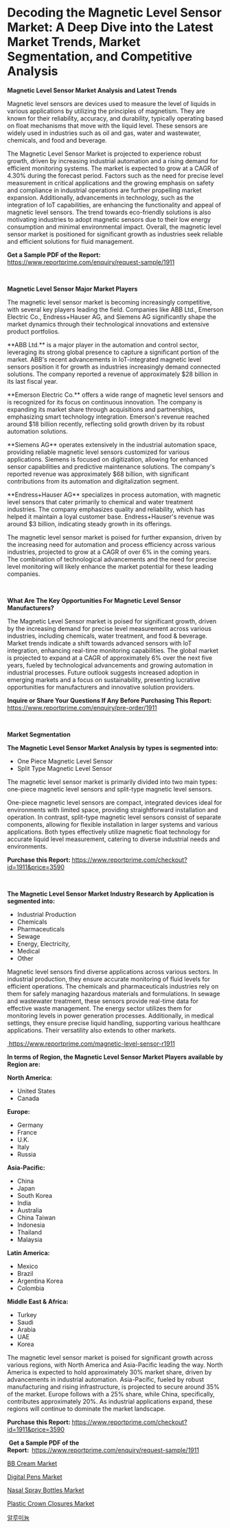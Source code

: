 <p><h1>Decoding the Magnetic Level Sensor Market: A Deep Dive into the Latest Market Trends, Market Segmentation, and Competitive Analysis</h1></p><p><strong>Magnetic Level Sensor Market Analysis and Latest Trends</strong></p>
<p><p>Magnetic level sensors are devices used to measure the level of liquids in various applications by utilizing the principles of magnetism. They are known for their reliability, accuracy, and durability, typically operating based on float mechanisms that move with the liquid level. These sensors are widely used in industries such as oil and gas, water and wastewater, chemicals, and food and beverage.</p><p>The Magnetic Level Sensor Market is projected to experience robust growth, driven by increasing industrial automation and a rising demand for efficient monitoring systems. The market is expected to grow at a CAGR of 4.30% during the forecast period. Factors such as the need for precise level measurement in critical applications and the growing emphasis on safety and compliance in industrial operations are further propelling market expansion. Additionally, advancements in technology, such as the integration of IoT capabilities, are enhancing the functionality and appeal of magnetic level sensors. The trend towards eco-friendly solutions is also motivating industries to adopt magnetic sensors due to their low energy consumption and minimal environmental impact. Overall, the magnetic level sensor market is positioned for significant growth as industries seek reliable and efficient solutions for fluid management.</p></p>
<p><strong>Get a Sample PDF of the Report:&nbsp;</strong> <a href="https://www.reportprime.com/enquiry/request-sample/1911">https://www.reportprime.com/enquiry/request-sample/1911</a></p>
<p>&nbsp;</p>
<p><strong>Magnetic Level Sensor Major Market Players</strong></p>
<p><p>The magnetic level sensor market is becoming increasingly competitive, with several key players leading the field. Companies like ABB Ltd., Emerson Electric Co., Endress+Hauser AG, and Siemens AG significantly shape the market dynamics through their technological innovations and extensive product portfolios.</p><p>**ABB Ltd.** is a major player in the automation and control sector, leveraging its strong global presence to capture a significant portion of the market. ABB's recent advancements in IoT-integrated magnetic level sensors position it for growth as industries increasingly demand connected solutions. The company reported a revenue of approximately $28 billion in its last fiscal year.</p><p>**Emerson Electric Co.** offers a wide range of magnetic level sensors and is recognized for its focus on continuous innovation. The company is expanding its market share through acquisitions and partnerships, emphasizing smart technology integration. Emerson's revenue reached around $18 billion recently, reflecting solid growth driven by its robust automation solutions.</p><p>**Siemens AG** operates extensively in the industrial automation space, providing reliable magnetic level sensors customized for various applications. Siemens is focused on digitization, allowing for enhanced sensor capabilities and predictive maintenance solutions. The company's reported revenue was approximately $68 billion, with significant contributions from its automation and digitalization segment.</p><p>**Endress+Hauser AG** specializes in process automation, with magnetic level sensors that cater primarily to chemical and water treatment industries. The company emphasizes quality and reliability, which has helped it maintain a loyal customer base. Endress+Hauser's revenue was around $3 billion, indicating steady growth in its offerings.</p><p>The magnetic level sensor market is poised for further expansion, driven by the increasing need for automation and process efficiency across various industries, projected to grow at a CAGR of over 6% in the coming years. The combination of technological advancements and the need for precise level monitoring will likely enhance the market potential for these leading companies.</p></p>
<p>&nbsp;</p>
<p><strong>What Are The Key Opportunities For Magnetic Level Sensor Manufacturers?</strong></p>
<p><p>The Magnetic Level Sensor market is poised for significant growth, driven by the increasing demand for precise level measurement across various industries, including chemicals, water treatment, and food & beverage. Market trends indicate a shift towards advanced sensors with IoT integration, enhancing real-time monitoring capabilities. The global market is projected to expand at a CAGR of approximately 6% over the next five years, fueled by technological advancements and growing automation in industrial processes. Future outlook suggests increased adoption in emerging markets and a focus on sustainability, presenting lucrative opportunities for manufacturers and innovative solution providers.</p></p>
<p><strong>Inquire or Share Your Questions If Any Before Purchasing This Report:</strong> <a href="https://www.reportprime.com/enquiry/pre-order/1911">https://www.reportprime.com/enquiry/pre-order/1911</a></p>
<p>&nbsp;</p>
<p><strong>Market Segmentation</strong></p>
<p><strong>The Magnetic Level Sensor Market Analysis by types is segmented into:</strong></p>
<p><ul><li>One Piece Magnetic Level Sensor</li><li>Split Type Magnetic Level Sensor</li></ul></p>
<p><p>The magnetic level sensor market is primarily divided into two main types: one-piece magnetic level sensors and split-type magnetic level sensors. </p><p>One-piece magnetic level sensors are compact, integrated devices ideal for environments with limited space, providing straightforward installation and operation. In contrast, split-type magnetic level sensors consist of separate components, allowing for flexible installation in larger systems and various applications. Both types effectively utilize magnetic float technology for accurate liquid level measurement, catering to diverse industrial needs and environments.</p></p>
<p><strong>Purchase this Report:&nbsp;</strong><a href="https://www.reportprime.com/checkout?id=1911&price=3590">https://www.reportprime.com/checkout?id=1911&price=3590</a></p>
<p>&nbsp;</p>
<p><strong>The Magnetic Level Sensor Market Industry Research by Application is segmented into:</strong></p>
<p><ul><li>Industrial Production</li><li>Chemicals</li><li>Pharmaceuticals</li><li>Sewage</li><li>Energy, Electricity,</li><li>Medical</li><li>Other</li></ul></p>
<p><p>Magnetic level sensors find diverse applications across various sectors. In industrial production, they ensure accurate monitoring of fluid levels for efficient operations. The chemicals and pharmaceuticals industries rely on them for safely managing hazardous materials and formulations. In sewage and wastewater treatment, these sensors provide real-time data for effective waste management. The energy sector utilizes them for monitoring levels in power generation processes. Additionally, in medical settings, they ensure precise liquid handling, supporting various healthcare applications. Their versatility also extends to other markets.</p></p>
<p><a href="https://www.reportprime.com/magnetic-level-sensor-r1911">&nbsp;https://www.reportprime.com/magnetic-level-sensor-r1911</a></p>
<p><strong>In terms of Region, the Magnetic Level Sensor Market Players available by Region are:</strong></p>
<p>
    <p> <strong> North America: </strong>
        <ul>
            <li>United States</li>
            <li>Canada</li>
        </ul>
        </p> 
    <p> <strong> Europe: </strong>
        <ul>
            <li>Germany</li>
            <li>France</li>
            <li>U.K.</li>
            <li>Italy</li>
            <li>Russia</li>
        </ul>
        </p> 
    <p> <strong> Asia-Pacific: </strong>
        <ul>
            <li>China</li>
            <li>Japan</li>
            <li>South Korea</li>
            <li>India</li>
            <li>Australia</li>
            <li>China Taiwan</li>
            <li>Indonesia</li>
            <li>Thailand</li>
            <li>Malaysia</li>
        </ul>
        </p> 
    <p> <strong> Latin America: </strong>
        <ul>
            <li>Mexico</li>
            <li>Brazil</li>
            <li>Argentina Korea</li>
            <li>Colombia</li>
        </ul>
        </p> 
    <p> <strong> Middle East & Africa: </strong>
        <ul>
            <li>Turkey</li>
            <li>Saudi</li>
            <li>Arabia</li>
            <li>UAE</li>
            <li>Korea</li>
        </ul>
    </p>
    </p>
<p><p>The magnetic level sensor market is poised for significant growth across various regions, with North America and Asia-Pacific leading the way. North America is expected to hold approximately 30% market share, driven by advancements in industrial automation. Asia-Pacific, fueled by robust manufacturing and rising infrastructure, is projected to secure around 35% of the market. Europe follows with a 25% share, while China, specifically, contributes approximately 20%. As industrial applications expand, these regions will continue to dominate the market landscape.</p></p>
<p><strong>Purchase this Report: </strong><a href="https://www.reportprime.com/checkout?id=1911&price=3590">https://www.reportprime.com/checkout?id=1911&price=3590</a></p>
<p>&nbsp;<strong>Get a Sample PDF of the Report:&nbsp;&nbsp;</strong><a href="https://www.reportprime.com/enquiry/request-sample/1911">https://www.reportprime.com/enquiry/request-sample/1911</a></p>
<p><strong></strong></p>
<p><p><a href="https://www.linkedin.com/pulse/bb-cream-market-size-share-trends-analysis-report-end-use-hypermarkets-2lkgf?trackingId=81bX81iYRtm5lvcp5z4wtA%3D%3D">BB Cream Market</a></p><p><a href="https://github.com/ashepherd82/Market-Research-Report-List-6/blob/main/digital-pens-market.md">Digital Pens Market</a></p><p><a href="https://www.linkedin.com/pulse/global-nasal-spray-bottles-market-trends-forecasts-strategic-fwajf?trackingId=%2BlmVZ%2F66R%2BGp0C8JaBiGvw%3D%3D">Nasal Spray Bottles Market</a></p><p><a href="https://medium.com/@zoeyjohns2003/global-plastic-crown-closures-market-sector-2024-2031-market-metrics-and-market-strategic-68545b26ef23">Plastic Crown Closures Market</a></p><p><a href="https://medium.com/@fitzwjpcorke/%EC%95%8C%EB%A3%A8%EB%AF%B8%EB%8A%84-%EC%8B%9C%EC%9E%A5-%EA%B8%80%EB%A1%9C%EB%B2%8C-%EB%B0%8F-%EC%A7%80%EC%97%AD-%EB%B6%84%EC%84%9D-%EC%A7%80%EC%97%AD-%EA%B5%AD%EA%B0%80-%EC%88%98%EC%A4%80-%EB%B6%84%EC%84%9D-%EB%B0%8F-%EA%B2%BD%EC%9F%81-%EA%B5%AC%EB%8F%84%EC%97%90-%EB%8C%80%ED%95%9C-%EC%B4%88%EC%A0%90-162e8fbd950b">알루미늄</a></p></p>